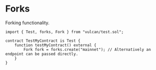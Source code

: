 # Forks

Forking functionality.

```Solidity
import { Test, forks, Fork } from "vulcan/test.sol";

contract TestMyContract is Test {
    function testMyContract() external {
        Fork fork = forks.create("mainnet"); // Alternatively an endpoint can be passed directly.
    }
}
```
